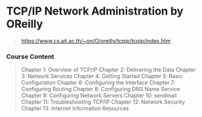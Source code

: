
# TCP/IP Network Administration by OReilly
> https://www.cs.ait.ac.th/~on/O/oreilly/tcpip/tcpip/index.htm


### Course Content
> Chapter 1: Overview of TCP/IP
> Chapter 2: Delivering the Data
> Chapter 3: Network Services
> Chapter 4: Getting Started
> Chapter 5: Basic Configuration
> Chapter 6: Configuring the Interface
> Chapter 7: Configuring Routing
> Chapter 8: Configuring DNS Name Service
> Chapter 9: Configuring Network Servers
> Chapter 10: sendmail
> Chapter 11: Troubleshooting TCP/IP
> Chapter 12: Network Security
> Chapter 13: Internet Information Resources 
